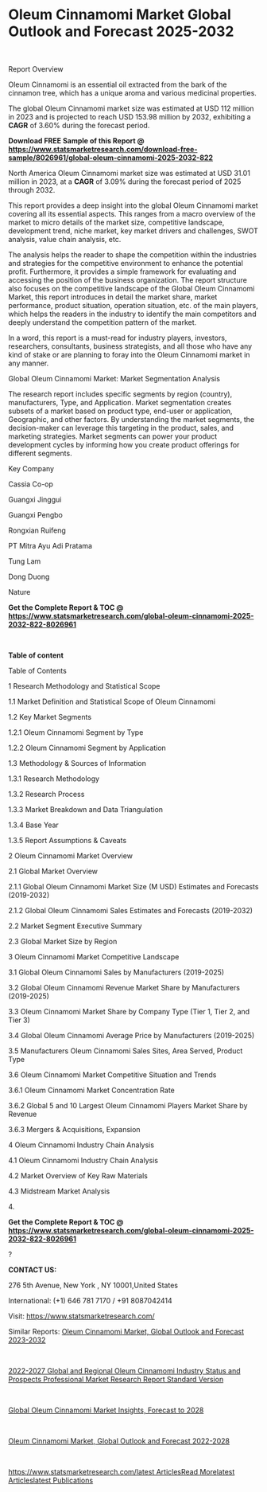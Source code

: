 <h1>Oleum Cinnamomi Market Global Outlook and Forecast 2025-2032</h1><br/><p>Report Overview</p>
 
 
 
 <p>Oleum Cinnamomi is an essential oil extracted from the bark of the cinnamon tree, which has a unique aroma and various medicinal properties.</p>
 
 
 
 <p>The global Oleum Cinnamomi market size was estimated at USD 112 million in 2023 and is projected to reach USD 153.98 million by 2032, exhibiting a <strong>CAGR</strong> of 3.60% during the forecast period.</p>
 
 
 
 <p><strong>Download FREE Sample of this Report @ <a href="https://www.statsmarketresearch.com/download-free-sample/8026961/global-oleum-cinnamomi-2025-2032-822">https://www.statsmarketresearch.com/download-free-sample/8026961/global-oleum-cinnamomi-2025-2032-822</a></strong></p>
 
 
 
 <p>North America Oleum Cinnamomi market size was estimated at USD 31.01 million in 2023, at a <strong>CAGR</strong> of 3.09% during the forecast period of 2025 through 2032.</p>
 
 
 
 <p>This report provides a deep insight into the global Oleum Cinnamomi market covering all its essential aspects. This ranges from a macro overview of the market to micro details of the market size, competitive landscape, development trend, niche market, key market drivers and challenges, SWOT analysis, value chain analysis, etc.</p>
 
 
 
 <p>The analysis helps the reader to shape the competition within the industries and strategies for the competitive environment to enhance the potential profit. Furthermore, it provides a simple framework for evaluating and accessing the position of the business organization. The report structure also focuses on the competitive landscape of the Global Oleum Cinnamomi Market, this report introduces in detail the market share, market performance, product situation, operation situation, etc. of the main players, which helps the readers in the industry to identify the main competitors and deeply understand the competition pattern of the market.</p>
 
 
 
 <p>In a word, this report is a must-read for industry players, investors, researchers, consultants, business strategists, and all those who have any kind of stake or are planning to foray into the Oleum Cinnamomi market in any manner.</p>
 
 
 
 <p>Global Oleum Cinnamomi Market: Market Segmentation Analysis</p>
 
 
 
 <p>The research report includes specific segments by region (country), manufacturers, Type, and Application. Market segmentation creates subsets of a market based on product type, end-user or application, Geographic, and other factors. By understanding the market segments, the decision-maker can leverage this targeting in the product, sales, and marketing strategies. Market segments can power your product development cycles by informing how you create product offerings for different segments.</p>
 
 
 
 <p>Key Company</p>
 
 
 
 <p>Cassia Co-op</p>
 
 
 
 <p>Guangxi Jinggui</p>
 
 
 
 <p>Guangxi Pengbo</p>
 
 
 
 <p>Rongxian Ruifeng</p>
 
 
 
 <p>PT Mitra Ayu Adi Pratama</p>
 
 
 
 <p>Tung Lam</p>
 
 
 
 <p>Dong Duong</p>
 
 
 
 <p>Nature</p>
 
 
 
 <div><b>Get the Complete Report & TOC @ <a href="https://www.statsmarketresearch.com/global-oleum-cinnamomi-2025-2032-822-8026961">https://www.statsmarketresearch.com/global-oleum-cinnamomi-2025-2032-822-8026961</a></b></div>
 
 
 
 <p><br />
 
 <b>Table of content</b></p>
 
 
 
 <p>Table of Contents<br />
 
 1 Research Methodology and Statistical Scope<br />
 
 1.1 Market Definition and Statistical Scope of Oleum Cinnamomi<br />
 
 1.2 Key Market Segments<br />
 
 1.2.1 Oleum Cinnamomi Segment by Type<br />
 
 1.2.2 Oleum Cinnamomi Segment by Application<br />
 
 1.3 Methodology & Sources of Information<br />
 
 1.3.1 Research Methodology<br />
 
 1.3.2 Research Process<br />
 
 1.3.3 Market Breakdown and Data Triangulation<br />
 
 1.3.4 Base Year<br />
 
 1.3.5 Report Assumptions & Caveats<br />
 
 2 Oleum Cinnamomi Market Overview<br />
 
 2.1 Global Market Overview<br />
 
 2.1.1 Global Oleum Cinnamomi Market Size (M USD) Estimates and Forecasts (2019-2032)<br />
 
 2.1.2 Global Oleum Cinnamomi Sales Estimates and Forecasts (2019-2032)<br />
 
 2.2 Market Segment Executive Summary<br />
 
 2.3 Global Market Size by Region<br />
 
 3 Oleum Cinnamomi Market Competitive Landscape<br />
 
 3.1 Global Oleum Cinnamomi Sales by Manufacturers (2019-2025)<br />
 
 3.2 Global Oleum Cinnamomi Revenue Market Share by Manufacturers (2019-2025)<br />
 
 3.3 Oleum Cinnamomi Market Share by Company Type (Tier 1, Tier 2, and Tier 3)<br />
 
 3.4 Global Oleum Cinnamomi Average Price by Manufacturers (2019-2025)<br />
 
 3.5 Manufacturers Oleum Cinnamomi Sales Sites, Area Served, Product Type<br />
 
 3.6 Oleum Cinnamomi Market Competitive Situation and Trends<br />
 
 3.6.1 Oleum Cinnamomi Market Concentration Rate<br />
 
 3.6.2 Global 5 and 10 Largest Oleum Cinnamomi Players Market Share by Revenue<br />
 
 3.6.3 Mergers & Acquisitions, Expansion<br />
 
 4 Oleum Cinnamomi Industry Chain Analysis<br />
 
 4.1 Oleum Cinnamomi Industry Chain Analysis<br />
 
 4.2 Market Overview of Key Raw Materials<br />
 
 4.3 Midstream Market Analysis<br />
 
 4.</p>
 
 
 
 <div><b>Get the Complete Report & TOC @ <a href="https://www.statsmarketresearch.com/global-oleum-cinnamomi-2025-2032-822-8026961">https://www.statsmarketresearch.com/global-oleum-cinnamomi-2025-2032-822-8026961</a></b></div>
 
 
 
 <p>? </p>
 
 
 
 <p><b>CONTACT US:</b><br />
 
 276 5th Avenue, New York , NY 10001,United States<br />
 
 International: (+1) 646 781 7170 / +91 8087042414<br />
 
 Visit: <a href="https://www.statsmarketresearch.com/">https://www.statsmarketresearch.com/</a><br />
 
 Similar Reports: <a href="https://www.statsmarketresearch.com/global-oleum-cinnamomi-2025-2032-822-8026961">Oleum Cinnamomi Market, Global Outlook and Forecast 2023-2032</a><br />
 
 <br />
 
 <a href="https://www.statsmarketresearch.com/global-oleum-cinnamomi-2025-2032-822-8026961">2022-2027 Global and Regional Oleum Cinnamomi Industry Status and Prospects Professional Market Research Report Standard Version</a><br />
 
 <br />
 
 <a href="https://www.statsmarketresearch.com/global-oleum-cinnamomi-2025-2032-822-8026961">Global Oleum Cinnamomi Market Insights, Forecast to 2028</a><br />
 
 <br />
 
 <a href="https://www.statsmarketresearch.com/global-oleum-cinnamomi-2025-2032-822-8026961">Oleum Cinnamomi Market, Global Outlook and Forecast 2022-2028</a><br />
 
 <br />
 
 <a href="https://gyeongbokgung.com">https://www.statsmarketresearch.com/</a><a href="https://hallyeomaritime.com">latest Articles</a><a href="https://jingwansa.com">Read More</a><a href="https://nguoiviet.jp/">latest Articles</a><a href="https://www.intelmarketresearch.com/">latest Publications</a></p>